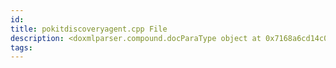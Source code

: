 ```yaml
---
id: 
title: pokitdiscoveryagent.cpp File
description: <doxmlparser.compound.docParaType object at 0x7168a6cd14c0>
tags:
---
```

